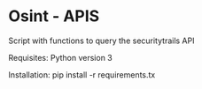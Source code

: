 # Osint - APIS

Script with functions to query the securitytrails API

Requisites: Python version 3

Installation: pip install -r requirements.tx




